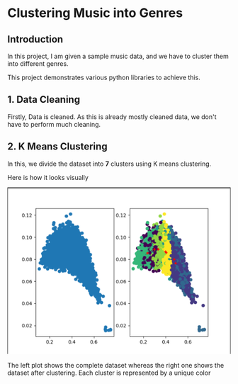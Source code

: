 # Clustering Music into Genres


## Introduction

In this project, I am given a sample music data, and we have to cluster them into different genres.

This project demonstrates various python libraries to achieve this.

## 1. Data Cleaning

Firstly, Data is cleaned. As this is already mostly cleaned data, we don't have to perform much cleaning.

## 2. K Means Clustering

In this, we divide the dataset into **7** clusters using K means clustering.

Here is how it looks visually

<img src="https://raw.githubusercontent.com/namanlp/Clustering-Techniques/main/2.%20K%20Means%20Clustering/K_Means_Plot.png" />

The left plot shows the complete dataset whereas the right one shows the dataset after clustering. Each cluster is represented by a unique color


